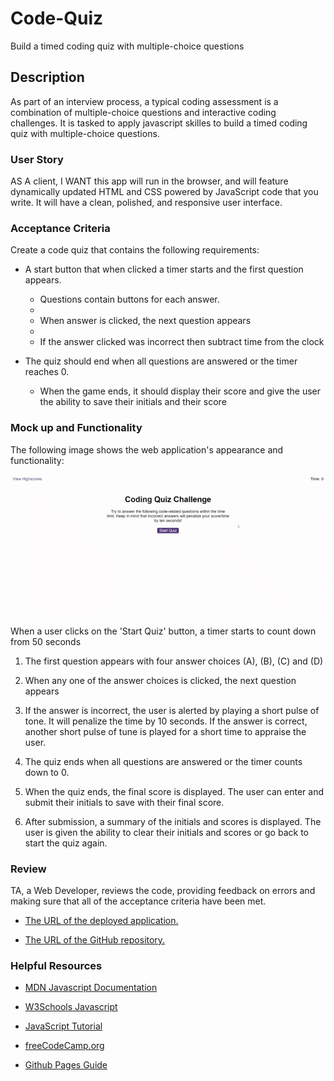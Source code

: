 # Code-Quiz
Build a timed coding quiz with multiple-choice questions

## Description

As part of an interview process, a typical coding assessment is a combination of multiple-choice questions and interactive coding challenges. It is tasked to apply javascript skilles to build a timed coding quiz with multiple-choice questions.

### User Story

AS A client, I WANT this app will run in the browser, and will feature dynamically updated HTML and CSS powered by JavaScript code that you write. It will have a clean, polished, and responsive user interface.

### Acceptance Criteria

Create a code quiz that contains the following requirements:

* A start button that when clicked a timer starts and the first question appears.
 
  * Questions contain buttons for each answer.
  * 
  * When answer is clicked, the next question appears
  * 
  * If the answer clicked was incorrect then subtract time from the clock

* The quiz should end when all questions are answered or the timer reaches 0.

  * When the game ends, it should display their score and give the user the ability to save their initials and their score

### Mock up and Functionality

The following image shows the web application's appearance and functionality:

![Coding Quiz mock up](./assets/sfx/Coding%20Quiz.gif)

When a user clicks on the 'Start Quiz' button, a timer starts to count down from 50 seconds

1. The first question appears with four answer choices (A), (B), (C) and (D)

2. When any one of the answer choices is clicked, the next question appears

3. If the answer is incorrect, the user is alerted by playing a short pulse of tone. It will penalize the time by 10 seconds. If the answer is correct, another short pulse of tune is played for a short time to appraise the user.

4. The quiz ends when all questions are answered or the timer counts down to 0.

5. When the quiz ends, the final score is displayed. The user can enter and submit their initials to save with their final score.

6. After submission, a summary of the initials and scores is displayed. The user is given the ability to clear their initials and scores or go back to start the quiz again.

### Review

TA, a Web Developer, reviews the code, providing feedback on errors and making sure that all of the acceptance criteria have been met.

* [The URL of the deployed application.](https://seacrest3.github.io/Code-Quiz/)

* [The URL of the GitHub repository.](https://github.com/seacrest3/Code-Quiz.git)

### Helpful Resources

- [MDN Javascript Documentation](https://developer.mozilla.org/en-US/docs/Web/JavaScript/)

- [W3Schools Javascript](https://www.w3schools.com/js/)

- [JavaScript Tutorial](https://www.javascripttutorial.net/)

- [freeCodeCamp.org](https://www.freecodecamp.org/)

- [Github Pages Guide](https://pages.github.com/)

